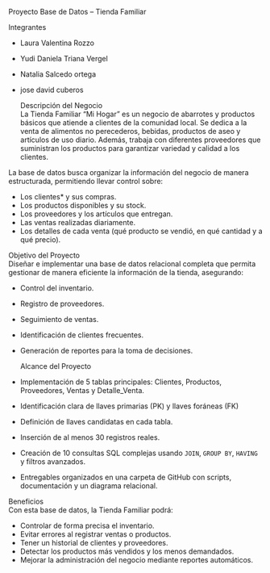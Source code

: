  Proyecto Base de Datos – Tienda Familiar  

  Integrantes  
- Laura Valentina Rozzo 
- Yudi Daniela Triana Vergel 
- Natalia Salcedo ortega 
- jose david cuberos   



  Descripción del Negocio  
La Tienda Familiar “Mi Hogar” es un negocio de abarrotes y productos básicos que atiende a clientes de la comunidad local. Se dedica a la venta de alimentos no perecederos, bebidas, productos de aseo y artículos de uso diario. Además, trabaja con diferentes proveedores que suministran los productos para garantizar variedad y calidad a los clientes.  

La base de datos busca organizar la información del negocio de manera estructurada, permitiendo llevar control sobre:  
- Los clientes* y sus compras.  
- Los productos disponibles y su stock.  
- Los proveedores y los artículos que entregan.  
- Las ventas realizadas diariamente.  
- Los detalles de cada venta (qué producto se vendió, en qué cantidad y a qué precio).  



 Objetivo del Proyecto  
Diseñar e implementar una base de datos relacional completa que permita gestionar de manera eficiente la información de la tienda, asegurando:  
- Control del inventario.  
- Registro de proveedores.  
- Seguimiento de ventas.  
- Identificación de clientes frecuentes.  
- Generación de reportes para la toma de decisiones.  



  Alcance del Proyecto  
- Implementación de 5 tablas principales: Clientes, Productos, Proveedores, Ventas y Detalle_Venta.  
- Identificación clara de llaves primarias (PK) y llaves foráneas (FK)  
- Definición de llaves candidatas en cada tabla.  
- Inserción de al menos 30 registros reales.  
- Creación de 10 consultas SQL complejas usando `JOIN`, `GROUP BY`, `HAVING` y filtros avanzados.  
- Entregables organizados en una carpeta de GitHub con scripts, documentación y un diagrama relacional.  


Beneficios  
Con esta base de datos, la Tienda Familiar podrá:  
- Controlar de forma precisa el inventario.  
- Evitar errores al registrar ventas o productos.  
- Tener un historial de clientes y proveedores.  
- Detectar los productos más vendidos y los menos demandados.  
- Mejorar la administración del negocio mediante reportes automáticos.
